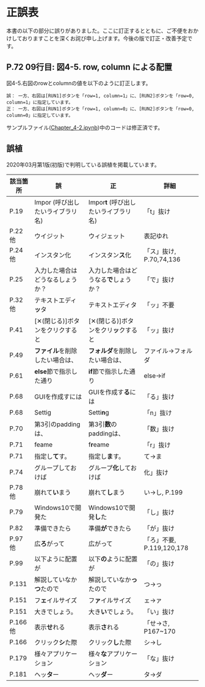 # 正誤表    
本書の以下の部分に誤りがありました。ここに訂正するとともに、ご不便をおかけしておりますことを深くお詫び申し上げます。今後の版で訂正・改善予定です。

## P.72 09行目: 図4-5. row, column による配置
図4-5.右図のrowとcolumnの値を以下のように訂正します。
```
誤： 一方、右図は[RUN1]ボタンを「row=1, column=1」に、[RUN2]ボタンを「row=0, column=1」に指定しています。
正： 一方、右図は[RUN1]ボタンを「row=1, column=0」に、[RUN2]ボタンを「row=0, column=0」に指定しています。
```
サンプルファイル([Chapter_4-2.ipynb](./Chapter_4/Chapter_4-2.ipynb))中のコードは修正済です。
</br>
## 誤植
2020年03月第1版(初版)で判明している誤植を掲載しています。

| 該当箇所 | 誤 | 正 | 詳細 |
| -- | -- | -- | -- |
| P.19 |  Impor (呼び出したいライブラリ名) |  Impor**t**  (呼び出したいライブラリ名) | 「t」抜け  |
| P.22他 |  ウイジット |  ウィジェット | 表記ゆれ |
| P.24他 |  インスタン化 |  インスタン**ス**化 | 「ス」抜け, P.70,74,136 |
| P.25 |  入力した場合はどうなるしょうか？ |  入力した場合はどうなる**で**しょうか？ | 「で」抜け |
| P.32他 |  テキストエディ**ッ**タ |  テキストエディタ | 「ッ」不要 |
| P.41 |  [✕(閉じる)]ボタンをクリクすると |  [✕(閉じる)]ボタンをクリ**ッ**クすると | 「ッ」抜け |
| P.49 |  **ファイル**を削除したい場合は、 |  **フォルダ**を削除したい場合は、 | ファイル→フォルダ |
| P.61 |  **else**節で指示した通り |  **if**節で指示した通り | else→if |
| P.68 |  GUIを作成すには |  GUIを作成す**る**には | 「る」抜け |
| P.68 |  Settig |  Setti**n**g | 「n」抜け |
| P.70 |  第3引のpaddingは、 | 第3引**数**のpaddingは、 | 「数」抜け |
| P.71 |  feame |  f**r**eame | 「r」抜け |
| P.71 |  指定し**て**す。 | 指定し**ま**す。 | て→ま |
| P.74 |  グループしておけば | グループ**化**しておけば | 化」抜け |
| P.78他 |  崩れて**い**まう |  崩れて**し**まう | い→し, P.199 |
| P.79 |  Windows10で開発た |  Windows10で開発**し**た | 「し」抜け |
| P.82 |  準備できたら |  準備**が**できたら | 「が」抜け |
| P.97他 |  広**ろ**がって |  広がって | 「ろ」不要, P.119,120,178 |
| P.99 |  以下ように配置が |  以下**の**ように配置が | 「の」抜け |
| P.131 |  解説していなか**つ**たので |  解説していなか**っ**たので | つ→っ |
| P.151 |  フ**ェ**イルサイズ |  フ**ァ**イルサイズ | ェ→ァ |
| P.151 |  大きでしょう。 |  大き**い**でしょう。 | 「い」抜け |
| P.166他 |  表示**せ**れる |  表示**さ**れる | 「せ→さ, P167~170 |
| P.166 |  クリック**シ**た際 |  クリック**し**た際 | シ→し |
| P.179 |  様々アプリケーション |  様々**な**アプリケーション | 「な」抜け |
| P.181 |  ヘッ**タ**ー |  ヘッ**ダ**ー | タ→ダ |
